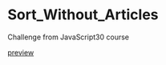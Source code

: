 # Sort_Without_Articles

Challenge from JavaScript30 course

<a href="https://tomasz-paterka.github.io/Sort_Without_Articles/">preview</a>

